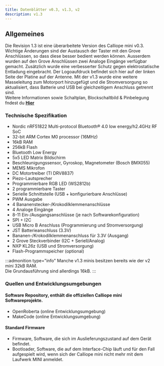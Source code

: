 ```yaml
---
title: Datenblätter v0.3, v1.3, v2
description: v1.3
---
```


## Allgemeines

Die Revision 1.3 ist eine überarbeitete Version des Calliope mini v0.3. Wichtige Änderungen sind der Austausch der Taster mit den Grove Anschlüssen, so dass diese besser bedient werden können. Ausserdem wurden auf den Grove Anschlüssen zwei Analoge Eingänge verfügbar gemacht. Zusätzlich wurde eine verbesserter Schutz gegen elektrostatische Entladung eingebracht. Der Logoaufdruck befindet sich hier auf der linken Seite der Platine auf der Antenne. Mit der v1.3 wurde eine weitere Masseleitung zum Motorport hinzugefügt und die Stromversorgung so aktualisiert, dass Batterie und USB bei gleichzeitigem Anschluss getrennt sind.  
Weitere Informationen sowie Schaltplan, Blockschaltbild & Pinbelegung fndest du **[Hier](https://calliope-mini.github.io/v20/)**

### Technische Spezifikation

- Nordic nRF51822 Multi-protocol Bluetooth® 4.0 low energy/h2.4GHz RF SoC
- 32-bit ARM Cortex M0 processor (16MHz)
- 16kB RAM
- 256kB Flash
- Bluetooth Low Energy
- 5x5 LED Matrix Bildschirm
- Beschleunigungssensor, Gyroskop, Magnetometer (Bosch BMX055)
- MEMS Mikrofon
- DC Motortreiber (TI DRV8837)
- Piezo-Lautsprecher
- Programmierbare RGB LED (WS2812b)
- 2 programmierbare Taster
- Serielle Schnittstelle (USB + konfigurierbare Anschlüsse)
- PWM Ausgabe
- 4 Bananenstecker-/Krokodilklemmenanschlüsse
- 4 Analoge Eingänge
- 8-11 Ein-/Ausgangsanschlüsse (je nach Softwarekonfiguration)
- SPI + I2C
- USB Micro B Anschluss (Programmierung und Stromversorgung)
- JST Batterieanschluss (3.3V)
- Bananen-/Krokodilklemmenanschluss für 3.3V (Ausgang)
- 2 Grove Steckverbinder (I2C + Seriell/Analog)
- NXP KL26z (USB und Stromversorgung)
- Flash-Programmspeicher (optional)

:::admonition type="info"
Manche v1.3 minis besitzen bereits wie der v2 mini 32kB RAM.<br>Die Grundausführung sind allerdings 16kB.
:::

### Quellen und Entwicklungsumgebungen

#### Software Repository, enthält die offiziellen Calliope mini Softwareprojekte.

- OpenRoberta (online Entwicklungsumgebung)
- MakeCode (online Entwicklungsumgebung)

#### Standard Firmware

- Firmware, Software, die sich im Auslieferungszustand auf dem Gerät befindet.
- Bootloader, Software, die auf dem Interface-Chip läuft und für den Fall aufgespielt wird, wenn sich der Calliope mini nicht mehr mit dem Laufwerk MINI anmeldet.


